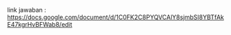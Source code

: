 link jawaban : https://docs.google.com/document/d/1C0FK2C8PYQVCAlY8sjmbSI8YBTfAkE47kgrHvBFWab8/edit

